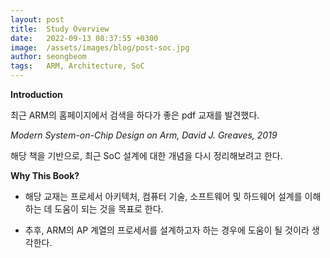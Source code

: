 ```yaml
---
layout: post
title:  Study Overview
date:   2022-09-13 08:37:55 +0300
image:  /assets/images/blog/post-soc.jpg
author: seongbeom
tags:   ARM, Architecture, SoC
---
```


**Introduction**

최근 ARM의 홈페이지에서 검색을 하다가 좋은 pdf 교재를 발견했다.

*Modern System-on-Chip Design on Arm, David J. Greaves, 2019*

해당 책을 기반으로, 최근 SoC 설계에 대한 개념을 다시 정리해보려고 한다.


**Why This Book?**

- 해당 교재는 프로세서 아키텍처, 컴퓨터 기술, 소프트웨어 및 하드웨어 설계를 이해하는 데 도움이 되는 것을 목표로 한다.

- 추후, ARM의 AP 계열의 프로세서를 설계하고자 하는 경우에 도움이 될 것이라 생각한다.
